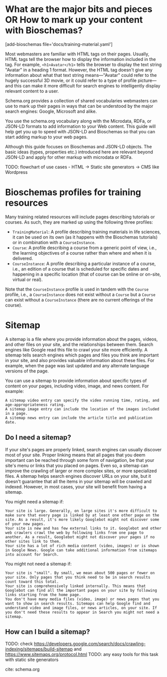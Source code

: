 # What are the major bits and pieces OR How to mark up your content with Bioschemas?

[add-bioschemas file='docs/training-material.yaml']

Most webmasters are familiar with HTML tags on their pages. Usually, HTML tags tell the browser how to display the information included in the tag. For example, `<h1>Avatar</h1>` tells the browser to display the text string "Avatar" in a heading 1 format. However, the HTML tag doesn't give any information about what that text string means—"Avatar" could refer to the hugely successful 3D movie, or it could refer to a type of profile picture—and this can make it more difficult for search engines to intelligently display relevant content to a user.

Schema.org provides a collection of shared vocabularies webmasters can use to mark up their pages in ways that can be understood by the major search engines: Google, Microsoft and alike.

You use the schema.org vocabulary along with the Microdata, RDFa, or JSON-LD formats to add information to your Web content. This guide will help get you up to speed with JSON-LD and Bioschemas so that you can start adding markup to your web pages.

Although this guide focuses on Bioschemas and JSON-LD objects. The basic ideas (types, properties etc.) introduced here are relevant beyond JSON-LD and apply for other markup with microdata or RDFa.

TODO: flowchart of use cases - HTML -> Static site generators -> CMS like Wordpress

# Bioschemas profiles for training resources

Many training related resources will include pages describing tutorials or courses. As such, they are marked up using the following three profiles:

- `TrainingMaterial`: A profile describing training materials in life sciences, it can be used on its own (as it happens with the Bioschemas tutorials) or in combination with a `CourseInstance`.
- `Course`: A profile describing a course from a generic point of view, i.e., the learning objectives of a course rather than where and when it is delivered.
- `CourseInstance`: A profile describing a particular instance of a course, i.e., an edition of a course that is scheduled for specific dates and happening in a specific location (that of course can be online or on-site, virtual or real).

Note that the `CourseInstance` profile is used in tandem with the `Course` profile, i.e., a `CourseInstance` does not exist without a `Course` but a `Course` can exist without a `CourseInstance` (there are no current offerings of the course).

# Sitemap

A sitemap is a file where you provide information about the pages, videos, and other files on your site, and the relationships between them. Search engines like Google read this file to crawl your site more efficiently. A sitemap tells search engines which pages and files you think are important in your site, and also provides valuable information about these files. For example, when the page was last updated and any alternate language versions of the page.

You can use a sitemap to provide information about specific types of content on your pages, including video, image, and news content. For example:

    A sitemap video entry can specify the video running time, rating, and age-appropriateness rating.
    A sitemap image entry can include the location of the images included in a page.
    A sitemap news entry can include the article title and publication date.

## Do I need a sitemap?

If your site's pages are properly linked, search engines can usually discover most of your site. Proper linking means that all pages that you deem important can be reached through some form of navigation, be that your site's menu or links that you placed on pages. Even so, a sitemap can improve the crawling of larger or more complex sites, or more specialized files.
A sitemap helps search engines discover URLs on your site, but it doesn't guarantee that all the items in your sitemap will be crawled and indexed. However, in most cases, your site will benefit from having a sitemap.

You might need a sitemap if:

    Your site is large. Generally, on large sites it's more difficult to make sure that every page is linked by at least one other page on the site. As a result, it's more likely Googlebot might not discover some of your new pages.
    Your site is new and has few external links to it. Googlebot and other web crawlers crawl the web by following links from one page to another. As a result, Googlebot might not discover your pages if no other sites link to them.
    Your site has a lot of rich media content (video, images) or is shown in Google News. Google can take additional information from sitemaps into account for Search.

You might not need a sitemap if:

    Your site is "small". By small, we mean about 500 pages or fewer on your site. Only pages that you think need to be in search results count toward this total.
    Your site is comprehensively linked internally. This means that Googlebot can find all the important pages on your site by following links starting from the home page.
    You don't have many media files (video, image) or news pages that you want to show in search results. Sitemaps can help Google find and understand video and image files, or news articles, on your site. If you don't need these results to appear in Search you might not need a sitemap.

## How can I build a sitemap?

TODO: check https://developers.google.com/search/docs/crawling-indexing/sitemaps/build-sitemap and https://www.sitemaps.org/protocol.html
TODO: any easy tools for this task with static site generators

cite: schema.org
